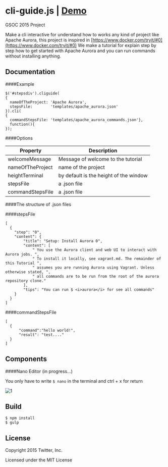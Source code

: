 # cli-guide.js | [Demo](http://twitter.github.io/cli-guide.js/demo/index.html)
GSOC 2015 Project

Make a cli interactive for understand how to works any kind of project like Apache Aurora,
this project is inspired in [https://www.docker.com/tryit/#0](https://www.docker.com/tryit/#0)
We make a tutorial for explain step by step how to get started with Apache Aurora and you can run commands
without installing anything.


Documentation
-------------

####Example

    $('#stepsdiv').cliguide(
    {
      nameOfTheProject: 'Apache Aurora',
      stepsFile:        'templates/apache_aurora.json'
    }).cli(
    {
      commandStepsFile: 'templates/apache_aurora_commands.json'},
      function(){
    });

####Options

| Property | Description |
|---|---|
| welcomeMessage   | Message of welcome to the tutorial |
| nameOfTheProject | name of the project  |
| heightTerminal   | by default is the height of the window |
| stepsFile        | a .json file |
| commandStepsFile | a .json file |

####The structure of .json files

####stepsFile

    [
      {
        "step": "0",
        "content": {
            "title": "Setup: Install Aurora 0",
            "content": [
                " You use the Aurora client and web UI to interact with Aurora jobs. ",
                " To install it locally, see vagrant.md. The remainder of this Tutorial ",
                " assumes you are running Aurora using Vagrant. Unless otherwise stated, ",
                " all commands are to be run from the root of the aurora repository clone."
            ],
            "tips": "You can run $ <i>aurora</i> for see all commands"
        }
      }
    ]

####commandStepsFile

    [
      {
    	  "command":"hello world!",
    	  "result": "test...."
      }
    ]


Components
-------------

####Nano Editor (in progress...)

You only have to write `$ nano` in the terminal and ctrl + x for return

![1](https://raw.github.com/twitter/cli-guide.js/master/nano.png)

Build
-------------
    $ npm install
    $ gulp


License
-------

Copyright 2015 Twitter, Inc.

Licensed under the MIT License

